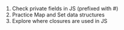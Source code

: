 
1. Check private fields in JS (prefixed with #)
2. Practice Map and Set data structures
3. Explore where closures are used in JS
